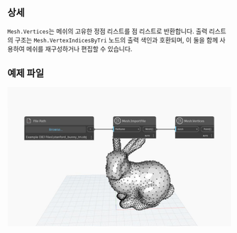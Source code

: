 ## 상세
`Mesh.Vertices`는 메쉬의 고유한 정점 리스트를 점 리스트로 반환합니다. 출력 리스트의 구조는 `Mesh.VertexIndicesByTri` 노드의 출력 색인과 호환되며, 이 둘을 함께 사용하여 메쉬를 재구성하거나 편집할 수 있습니다.

## 예제 파일

![Example](./Autodesk.DesignScript.Geometry.Mesh.Vertices_img.jpg)
